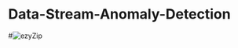 # Data-Stream-Anomaly-Detection




#![ezyZip](https://github.com/user-attachments/assets/4473201f-ddd2-4e07-93af-569930423d8e)
